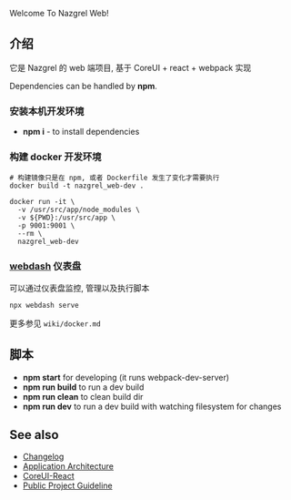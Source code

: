 Welcome To Nazgrel Web!

## 介绍
它是 Nazgrel 的 web 端项目, 基于 CoreUI + react + webpack 实现

Dependencies can be handled by **npm**.

### 安装本机开发环境

- **npm i** - to install dependencies

### 构建 docker 开发环境

```shell
# 构建镜像只是在 npm, 或者 Dockerfile 发生了变化才需要执行
docker build -t nazgrel_web-dev .

docker run -it \
  -v /usr/src/app/node_modules \
  -v ${PWD}:/usr/src/app \
  -p 9001:9001 \
  --rm \
  nazgrel_web-dev
```

### [webdash](https://webdash.xyz/) 仪表盘

可以通过仪表盘监控, 管理以及执行脚本

```shell
npx webdash serve
```

更多参见 `wiki/docker.md`

## 脚本
- **npm start** for developing (it runs webpack-dev-server)
- **npm run build** to run a dev build
- **npm run clean** to clean build dir
- **npm run dev** to run a dev build with watching filesystem for changes

## See also

- [Changelog](./CHANGELOG.md)
- [Application Architecture](./wiki/app_architecture.md)
- [CoreUI-React](https://github.com/mrholek/CoreUI-React)
- [Public Project Guideline](https://github.com/wearehive/project-guidelines)
